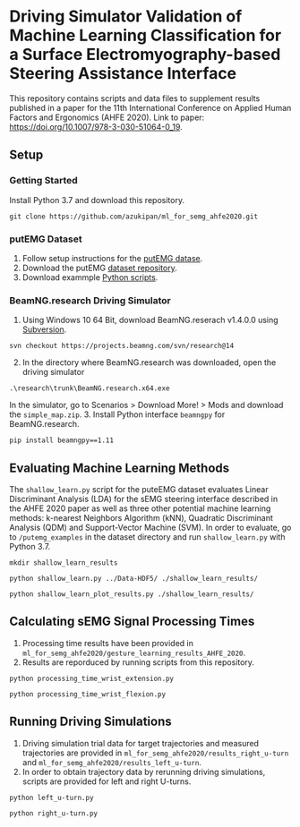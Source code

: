 # Driving Simulator Validation of Machine Learning Classification for a Surface Electromyography-based Steering Assistance Interface
This repository contains scripts and data files to supplement results published in a paper for the 11th International Conference on Applied Human Factors and Ergonomics (AHFE 2020).  Link to paper: https://doi.org/10.1007/978-3-030-51064-0_19.

## Setup
### Getting Started
Install Python 3.7 and download this repository.
```
git clone https://github.com/azukipan/ml_for_semg_ahfe2020.git
```
### putEMG Dataset
1. Follow setup instructions for the [putEMG datase](https://biolab.put.poznan.pl/putemg-dataset/). 
2. Download the putEMG [dataset repository](https://github.com/biolab-put/putemg-downloader).
3. Download exammple [Python scripts](https://github.com/biolab-put/putemg_examples).
### BeamNG.research Driving Simulator
1. Using Windows 10 64 Bit, download BeamNG.reserach v1.4.0.0 using [Subversion](https://subversion.apache.org/).
```
svn checkout https://projects.beamng.com/svn/research@14
```
2. In the directory where BeamNG.research was downloaded, open the driving simulator
```
.\research\trunk\BeamNG.research.x64.exe
```
In the simulator, go to Scenarios > Download More! > Mods and download the `simple_map.zip`. 
3. Install Python interface `beamngpy` for BeamNG.research.
```
pip install beamngpy==1.11
```
## Evaluating Machine Learning Methods
The `shallow_learn.py` script for the puteEMG dataset evaluates Linear Discriminant Analysis (LDA) for the sEMG steering interface described in the AHFE 2020 paper as well as three other potential machine learning methods: k-nearest Neighbors Algorithm (kNN), Quadratic Discriminant Analysis (QDM) and Support-Vector Machine (SVM). In order to evaluate, go to `/putemg_examples` in the dataset directory and run `shallow_learn.py` with Python 3.7.
```
mkdir shallow_learn_results

python shallow_learn.py ../Data-HDF5/ ./shallow_learn_results/

python shallow_learn_plot_results.py ./shallow_learn_results/
```

## Calculating sEMG Signal Processing Times
1. Processing time results have been provided in `ml_for_semg_ahfe2020/gesture_learning_results_AHFE_2020`.
2. Results are reporduced by running scripts from this repository.
```
python processing_time_wrist_extension.py 

python processing_time_wrist_flexion.py 
```

## Running Driving Simulations
1. Driving simulation trial data for target trajectories and measured trajectories are provided in `ml_for_semg_ahfe2020/results_right_u-turn` and `ml_for_semg_ahfe2020/results_left_u-turn`.
2. In order to obtain trajectory data by rerunning driving simulations, scripts are provided for left and right U-turns.
```
python left_u-turn.py

python right_u-turn.py
```
